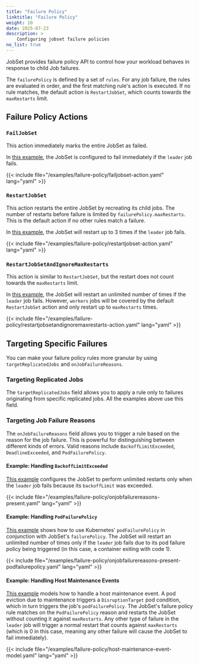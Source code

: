 ```yaml
---
title: "Failure Policy"
linktitle: "Failure Policy"
weight: 10
date: 2025-07-23
description: >
    Configuring jobset failure policies
no_list: true
---
```


JobSet provides failure policy API to control how your workload behaves in response to child Job failures.

The `failurePolicy` is defined by a set of `rules`. For any job failure, the rules are evaluated in order, and the first matching rule's action is executed. If no rule matches, the default action is `RestartJobSet`, which counts towards the `maxRestarts` limit.

## Failure Policy Actions

### `FailJobSet`
This action immediately marks the entire JobSet as failed.

In [this example](https://github.com/kubernetes-sigs/jobset/blob/main/site/static/examples/failure-policy/failjobset-action.yaml), the JobSet is configured to fail immediately if the `leader` job fails.

{{< include file="/examples/failure-policy/failjobset-action.yaml" lang="yaml" >}}

### `RestartJobSet`
This action restarts the entire JobSet by recreating its child jobs. The number of restarts before failure is limited by `failurePolicy.maxRestarts`. This is the default action if no other rules match a failure.

In [this example](https://github.com/kubernetes-sigs/jobset/blob/main/site/static/examples/failure-policy/restartjobset-action.yaml), the JobSet will restart up to 3 times if the `leader` job fails.

{{< include file="/examples/failure-policy/restartjobset-action.yaml" lang="yaml" >}}

### `RestartJobSetAndIgnoreMaxRestarts`
This action is similar to `RestartJobSet`, but the restart does not count towards the `maxRestarts` limit. 

In [this example](https://github.com/kubernetes-sigs/jobset/blob/main/site/static/examples/failure-policy/restartjobsetandignoremaxrestarts-action.yaml), the JobSet will restart an unlimited number of times if the `leader` job fails. However, `workers` jobs will be covered by the default `RestartJobSet` action and only restart up to `maxRestarts` times.

{{< include file="/examples/failure-policy/restartjobsetandignoremaxrestarts-action.yaml" lang="yaml" >}}

## Targeting Specific Failures

You can make your failure policy rules more granular by using `targetReplicatedJobs` and `onJobFailureReasons`.

### Targeting Replicated Jobs
The `targetReplicatedJobs` field allows you to apply a rule only to failures originating from specific replicated jobs. All the examples above use this field.

### Targeting Job Failure Reasons
The `onJobFailureReasons` field allows you to trigger a rule based on the reason for the job failure. This is powerful for distinguishing between different kinds of errors. Valid reasons include `BackoffLimitExceeded`, `DeadlineExceeded`, and `PodFailurePolicy`.

#### Example: Handling `BackoffLimitExceeded`
[This example](https://github.com/kubernetes-sigs/jobset/blob/main/site/static/examples/failure-policy/onjobfailurereasons-present.yaml) configures the JobSet to perform unlimited restarts only when the `leader` job fails because its `backoffLimit` was exceeded.

{{< include file="/examples/failure-policy/onjobfailurereasons-present.yaml" lang="yaml" >}}

#### Example: Handling `PodFailurePolicy`
[This example](https://github.com/kubernetes-sigs/jobset/blob/main/site/static/examples/failure-policy/onjobfailurereasons-present-podfailurepolicy.yaml) shows how to use Kubernetes' `podFailurePolicy` in conjunction with JobSet's `failurePolicy`. The JobSet will restart an unlimited number of times only if the `leader` job fails due to its pod failure policy being triggered (in this case, a container exiting with code 1).

{{< include file="/examples/failure-policy/onjobfailurereasons-present-podfailurepolicy.yaml" lang="yaml" >}}

#### Example: Handling Host Maintenance Events
[This example](https://github.com/kubernetes-sigs/jobset/blob/main/site/static/examples/failure-policy/host-maintenance-event-model.yaml) models how to handle a host maintenance event. A pod eviction due to maintenance triggers a `DisruptionTarget` pod condition, which in turn triggers the job's `podFailurePolicy`. The JobSet's failure policy rule matches on the `PodFailurePolicy` reason and restarts the JobSet without counting it against `maxRestarts`. Any other type of failure in the `leader` job will trigger a normal restart that counts against `maxRestarts` (which is 0 in this case, meaning any other failure will cause the JobSet to fail immediately).

{{< include file="/examples/failure-policy/host-maintenance-event-model.yaml" lang="yaml" >}}